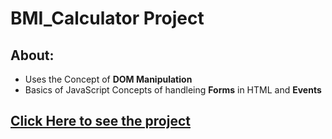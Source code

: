 # BMI_Calculator Project

## About:

- Uses the Concept of **DOM Manipulation**
- Basics of JavaScript Concepts of handleing **Forms** in HTML and **Events**

## [Click Here to see the project](http://127.0.0.1:3000/BackgroundColorChanger/index.html)
